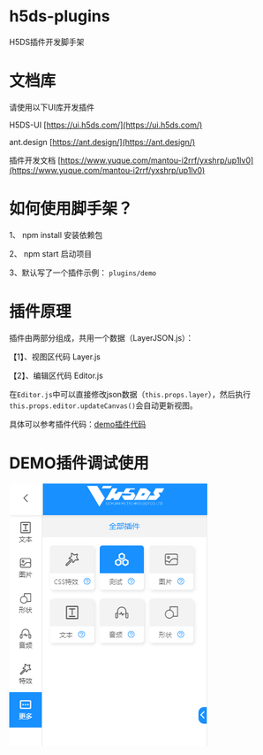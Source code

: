 # h5ds-plugins

H5DS插件开发脚手架

# 文档库

请使用以下UI库开发插件

H5DS-UI [https://ui.h5ds.com/](https://ui.h5ds.com/)

ant.design [https://ant.design/](https://ant.design/)

插件开发文档 [https://www.yuque.com/mantou-i2rrf/yxshrp/up1lv0](https://www.yuque.com/mantou-i2rrf/yxshrp/up1lv0)

# 如何使用脚手架？

1、 npm install 安装依赖包

2、 npm start 启动项目

3、默认写了一个插件示例： `plugins/demo`

# 插件原理

插件由两部分组成，共用一个数据（LayerJSON.js）：

【1】、视图区代码 Layer.js

【2】、编辑区代码 Editor.js

在`Editor.js`中可以直接修改json数据（`this.props.layer`），然后执行`this.props.editor.updateCanvas()`会自动更新视图。

具体可以参考插件代码：[demo插件代码](https://github.com/h5ds/h5ds-plugins/tree/master/plugins/demo)

# DEMO插件调试使用

![avatar](demo.png)

